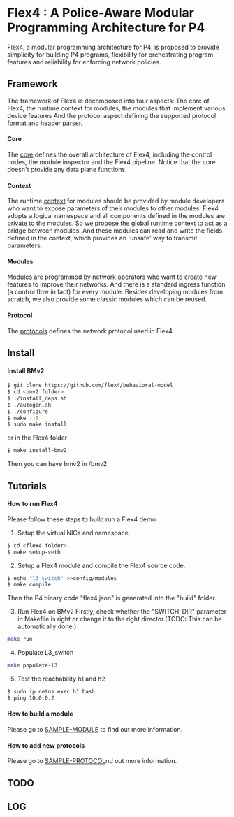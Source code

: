 # Flex4 : A Police-Aware Modular Programming Architecture for P4

Flex4, a modular programming architecture for P4, is proposed to provide simplicity for building P4 programs, flexibility for orchestrating program features and reliability for enforcing network policies.

## Framework

The framework of Flex4 is decomposed into four aspects: The core of Flex4, the runtime context for modules, the modules that implement various device features And the protocol aspect defining the supported protocol format and header parser.

#### Core
The [core](src/core) defines the overall architecture of Flex4, including the control nodes, the module inspector and the Flex4 pipeline. Notice that the core doesn't provide any data plane functions.


#### Context
The runtime [context](src/context) for modules should be provided by module developers who want to expose parameters of their modules to other modules. Flex4 adopts a logical namespace and all components defined in the modules are private to the modules. So we propose the global runtime context to act as a bridge between modules. And these modules can read and write the fields defined in the context, which provides an 'unsafe' way to transmit parameters.


#### Modules
[Modules](src/modules) are programmed by network operators who want to create new features to improve their networks. And there is a standard ingress function (a control flow in fact) for every module. Besides developing modules from scratch, we also provide some classic modules which can be reused.

#### Protocol

The [protocols](src/protocol) defines the network protocol used in Flex4.

## Install

#### Install BMv2

```bash
$ git clone https://github.com/flex4/behavioral-model
$ cd <bmv2 folder>
$ ./install_deps.sh
$ ./autogen.sh
$ ./configure
$ make -j8
$ sudo make install
```
or in the Flex4 folder
```bash
$ make install-bmv2
```
Then you can have bmv2 in <flex4 folder>/bmv2

## Tutorials

#### How to run Flex4

Please follow these steps to build run a Flex4 demo.

1. Setup the virtual NICs and namespace.
```bash
$ cd <flex4 folder>
$ make setup-veth
```

2. Setup a Flex4 module and compile the Flex4 source code.
```bash
$ echo "l3_switch" >>config/modules
$ make compile
```
Then the P4 binary code "flex4.json" is generated into the "build" folder.

3. Run Flex4 on BMv2
Firstly, check whether the "SWITCH_DIR" parameter in Makefile is right or change it to the right director.(TODO: This can be automatically done.) 
```bash
make run
```

4. Populate L3_switch 
```bash
make populate-l3
```

5. Test the reachability h1 and h2
```bash
$ sudo ip netns exec h1 bash
$ ping 10.0.0.2
``` 

#### How to build a module

Please go to [SAMPLE-MODULE](src/module/sample-module.md) to find out more information.

#### How to add new protocols

Please go to [SAMPLE-PROTOCOL](src/protocol/sample-protocol.md)nd out more information.

## TODO

## LOG